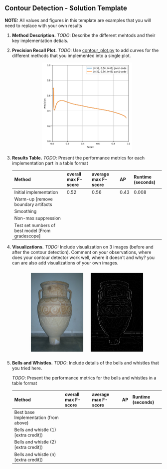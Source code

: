 ## Contour Detection - Solution Template

**NOTE:** All values and figures in this template are examples that you will need to replace with your own results

1. **Method Description.** *TODO*: Describe the different mehtods and their key implementation detials.

2. **Precision Recall Plot.** *TODO*: Use [contour_plot.py](contours/../contour_plot.py) to add curves for the different methods that you implemented into a single plot.
   
   <div align="center">
      <img src="plot.png" width="60%">
   </div>

3. **Results Table.** *TODO*: Present the performance metrics for each implementation part in a table format

   | Method | overall max F-score | average max F-score | AP | Runtime (seconds) |
   | ----------- | --- | --- | ---  | --- |
   | Initial implementation | 0.52 | 0.56 | 0.43 | 0.008 |
   | Warm-up [remove boundary artifacts | | | | |
   | Smoothing | | | | |
   | Non-max suppression | | | | 
   | Test set numbers of best model [From gradescope] | | | |

4. **Visualizations.** *TODO:* Include visualization on 3 images (before and after the contour detection). Comment on
   your observations, where does your contour detector work well, where it doesn't and why? you can are also add visualizations of your own images.
   <div align="center">
      <img src="227092.jpg" width="35%" style="margin:10px;">
      <img src="227092-nms.png" width="35%" style="margin:10px;">
   </div>

5. **Bells and Whistles.** *TODO*: Include details of the bells and whistles that you
   tried here.

   *TODO*: Present the performance metrics for the bells and whistles in a table format
   
   | Method | overall max F-score | average max F-score | AP | Runtime (seconds) |
   | ----------- | --- | --- | ---  | --- |
   | Best base Implementation (from above) | | | | 
   | Bells and whistle (1) [extra credit]) | | | | 
   | Bells and whistle (2) [extra credit]) | | | |
   | Bells and whistle (n) [extra credit]) | | | |